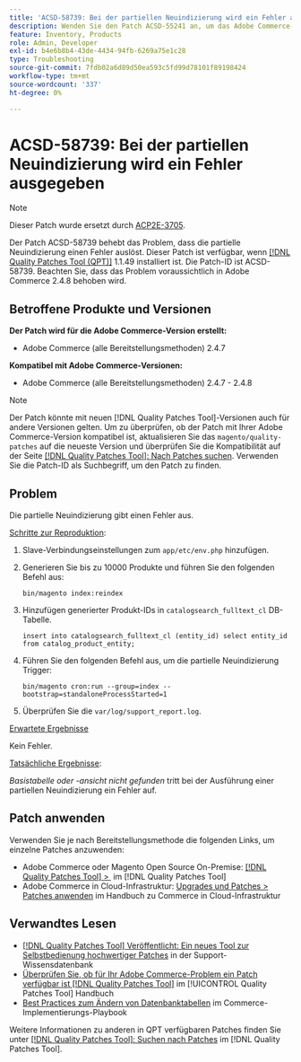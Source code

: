 ```yaml
---
title: 'ACSD-58739: Bei der partiellen Neuindizierung wird ein Fehler ausgegeben'
description: Wenden Sie den Patch ACSD-55241 an, um das Adobe Commerce-Problem zu beheben, bei dem eine partielle Neuindizierung einen Fehler auslöst.
feature: Inventory, Products
role: Admin, Developer
exl-id: b4e6b8b4-43de-4434-94fb-6269a75e1c28
type: Troubleshooting
source-git-commit: 7fdb02a6d89d50ea593c5fd99d78101f89198424
workflow-type: tm+mt
source-wordcount: '337'
ht-degree: 0%

---
```


# ACSD-58739: Bei der partiellen Neuindizierung wird ein Fehler ausgegeben

>[!NOTE]
>
>Dieser Patch wurde ersetzt durch [ACP2E-3705](/help/tools/quality-patches-tool/patches-available-in-qpt/v1-1-61/acp2e-3705-fixes-an-issue-where-the-indexer.md).

Der Patch ACSD-58739 behebt das Problem, dass die partielle Neuindizierung einen Fehler auslöst. Dieser Patch ist verfügbar, wenn [[!DNL Quality Patches Tool (QPT)]](https://experienceleague.adobe.com/de/docs/commerce-operations/tools/quality-patches-tool/quality-patches-tool-to-self-serve-quality-patches) 1.1.49 installiert ist. Die Patch-ID ist ACSD-58739. Beachten Sie, dass das Problem voraussichtlich in Adobe Commerce 2.4.8 behoben wird.

## Betroffene Produkte und Versionen

**Der Patch wird für die Adobe Commerce-Version erstellt:**

* Adobe Commerce (alle Bereitstellungsmethoden) 2.4.7

**Kompatibel mit Adobe Commerce-Versionen:**

* Adobe Commerce (alle Bereitstellungsmethoden) 2.4.7 - 2.4.8

>[!NOTE]
>
>Der Patch könnte mit neuen [!DNL Quality Patches Tool]-Versionen auch für andere Versionen gelten. Um zu überprüfen, ob der Patch mit Ihrer Adobe Commerce-Version kompatibel ist, aktualisieren Sie das `magento/quality-patches` auf die neueste Version und überprüfen Sie die Kompatibilität auf der Seite [[!DNL Quality Patches Tool]: Nach Patches suchen](https://experienceleague.adobe.com/tools/commerce-quality-patches/index.html?lang=de). Verwenden Sie die Patch-ID als Suchbegriff, um den Patch zu finden.

## Problem

Die partielle Neuindizierung gibt einen Fehler aus.

<u>Schritte zur Reproduktion</u>:

1. Slave-Verbindungseinstellungen zum `app/etc/env.php` hinzufügen.
1. Generieren Sie bis zu 10000 Produkte und führen Sie den folgenden Befehl aus:

   ```
   bin/magento index:reindex
   ```

1. Hinzufügen generierter Produkt-IDs in `catalogsearch_fulltext_cl` DB-Tabelle.

   ```
   insert into catalogsearch_fulltext_cl (entity_id) select entity_id from catalog_product_entity;
   ```

1. Führen Sie den folgenden Befehl aus, um die partielle Neuindizierung Trigger:

   ```
   bin/magento cron:run --group=index --bootstrap=standaloneProcessStarted=1 
   ```

1. Überprüfen Sie die `var/log/support_report.log`.

<u>Erwartete Ergebnisse</u>

Kein Fehler.

<u>Tatsächliche Ergebnisse</u>:

*Basistabelle oder -ansicht nicht gefunden* tritt bei der Ausführung einer partiellen Neuindizierung ein Fehler auf.

## Patch anwenden

Verwenden Sie je nach Bereitstellungsmethode die folgenden Links, um einzelne Patches anzuwenden:

* Adobe Commerce oder Magento Open Source On-Premise: [[!DNL Quality Patches Tool] > &#x200B;](/help/tools/quality-patches-tool/usage.md) im [!DNL Quality Patches Tool]
* Adobe Commerce in Cloud-Infrastruktur: [Upgrades und Patches > Patches anwenden](https://experienceleague.adobe.com/docs/commerce-cloud-service/user-guide/develop/upgrade/apply-patches.html?lang=de) im Handbuch zu Commerce in Cloud-Infrastruktur

## Verwandtes Lesen

* [[!DNL Quality Patches Tool] Veröffentlicht: Ein neues Tool zur Selbstbedienung hochwertiger Patches](https://experienceleague.adobe.com/de/docs/commerce-operations/tools/quality-patches-tool/quality-patches-tool-to-self-serve-quality-patches) in der Support-Wissensdatenbank
* [Überprüfen Sie, ob für Ihr Adobe Commerce-Problem ein Patch verfügbar ist [!DNL Quality Patches Tool]](/help/tools/quality-patches-tool/patches-available-in-qpt/check-patch-for-magento-issue-with-magento-quality-patches.md) im [!UICONTROL Quality Patches Tool] Handbuch
* [Best Practices zum Ändern von Datenbanktabellen](https://experienceleague.adobe.com/de/docs/commerce-operations/implementation-playbook/best-practices/development/modifying-core-and-third-party-tables#why-adobe-recommends-avoiding-modifications) im Commerce-Implementierungs-Playbook

Weitere Informationen zu anderen in QPT verfügbaren Patches finden Sie unter [[!DNL Quality Patches Tool]: Suchen nach Patches](https://experienceleague.adobe.com/tools/commerce-quality-patches/index.html?lang=de) im [!DNL Quality Patches Tool].
